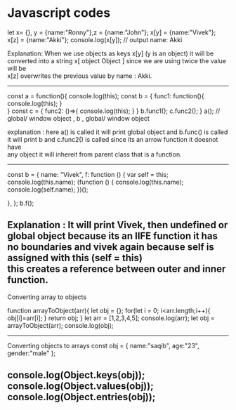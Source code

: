 # Javascript codes

let x= {}, y = {name:"Ronny"},z = {name:"John"};
x[y] = {name:"Vivek"};
x[z] = {name:"Akki"};
console.log(x[y]);  // output name: Akki

Explanation: When we use objects as keys x[y]  (y is an object) it will be converted into a string x[ object Object ] since we are using twice the value will be <br>
x[z] overwrites the previous value by name : Akki. 

----------------------------------------------------------------------------------------------------------------------------------------------------------------
 const a = function(){
    console.log(this);
    const b = {
      func1: function(){
        console.log(this);
      }  
    }
    const c = {
      func2: ()=>{
        console.log(this);
      }
    }
    b.func1();
    c.func2();
  } 
  a();    // global/ window object , b , global/ window object 

explanation :  here a() is called it will print global object and b.func() is called it will print b and c.func2() is called since its an arrow function it doesnot have <br>
any object it will inhereit from parent class that is a function. 

------------------------------------------------------------------------------------------------------------------------------------------------------------------------------------------
const b = {
  name: "Vivek",
  f: function () {
    var self = this;
    console.log(this.name);
    (function () {
      console.log(this.name);
      console.log(self.name);
    })();
    
  },
};
b.f();

Explanation : It will print Vivek,  then undefined or global object  because its an IIFE function it has no boundaries and vivek again because self is assigned with this (self = this) <br> this creates a reference between outer and inner function. 
-------------------------------------------------------------------------------------------------------------------------------------------------------------------------------------
Converting array to objects 

function arrayToObject(arr){
    let obj = {};
    for(let i = 0; i<arr.length;i++){
        obj[i]=arr[i];
    }
    return obj;
}
let arr = [1,2,3,4,5];
console.log(arr);
let obj = arrayToObject(arr);
console.log(obj);

----------------------------------------------------------------------------------------------------------------------------------------------------------------------------------
Converting objects to arrays 
const obj = {
    name:"saqib",
    age:"23",
    gender:"male"
};

console.log(Object.keys(obj));
console.log(Object.values(obj));
console.log(Object.entries(obj));
------------------------------------------------------------------------------------------------------------------------------------------------------------------------------
